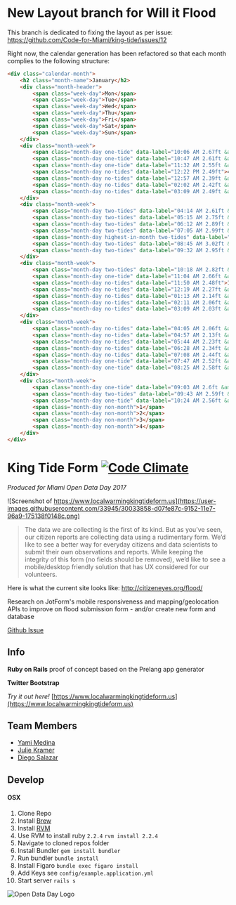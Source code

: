# New Layout branch for Will it Flood

This branch is dedicated to fixing the layout as per issue: https://github.com/Code-for-Miami/king-tide/issues/12

Right now, the calendar generation has been refactored so that each month complies to the following structure:

```html
<div class="calendar-month">
    <h2 class="month-name">January</h2>
    <div class="month-header">
        <span class="week-day">Mon</span>
        <span class="week-day">Tue</span>
        <span class="week-day">Wed</span>
        <span class="week-day">Thu</span>
        <span class="week-day">Fri</span>
        <span class="week-day">Sat</span>
        <span class="week-day">Sun</span>
    </div>
    <div class="month-week">
        <span class="month-day one-tide" data-label="10:06 AM 2.67ft &amp; 10:16 PM 2.46ft">1</span>
        <span class="month-day one-tide" data-label="10:47 AM 2.61ft &amp; 11:04 PM 2.43ft">2</span>
        <span class="month-day one-tide" data-label="11:32 AM 2.55ft &amp; 11:57 PM 2.4ft">3</span>
        <span class="month-day no-tides" data-label="12:22 PM 2.49ft">4</span>
        <span class="month-day no-tides" data-label="12:57 AM 2.39ft &amp; 01:18 PM 2.45ft">5</span>
        <span class="month-day no-tides" data-label="02:02 AM 2.42ft &amp; 02:19 PM 2.44ft">6</span>
        <span class="month-day no-tides" data-label="03:09 AM 2.49ft &amp; 03:22 PM 2.48ft">7</span>
    </div>
    <div class="month-week">
        <span class="month-day two-tides" data-label="04:14 AM 2.61ft &amp; 04:24 PM 2.56ft">8</span>
        <span class="month-day two-tides" data-label="05:15 AM 2.75ft &amp; 05:24 PM 2.66ft">9</span>
        <span class="month-day two-tides" data-label="06:12 AM 2.89ft &amp; 06:21 PM 2.75ft">10</span>
        <span class="month-day two-tides" data-label="07:05 AM 2.99ft &amp; 07:15 PM 2.82ft">11</span>
        <span class="month-day highest-in-month two-tides" data-label="07:56 AM 3.04ft &amp; 08:07 PM 2.83ft">12</span>
        <span class="month-day two-tides" data-label="08:45 AM 3.02ft &amp; 08:57 PM 2.8ft">13</span>
        <span class="month-day two-tides" data-label="09:32 AM 2.95ft &amp; 09:47 PM 2.71ft">14</span>
    </div>
    <div class="month-week">
        <span class="month-day two-tides" data-label="10:18 AM 2.82ft &amp; 10:37 PM 2.58ft">15</span>
        <span class="month-day one-tide" data-label="11:04 AM 2.66ft &amp; 11:27 PM 2.42ft">16</span>
        <span class="month-day no-tides" data-label="11:50 AM 2.48ft">17</span>
        <span class="month-day no-tides" data-label="12:19 AM 2.27ft &amp; 12:38 PM 2.3ft">18</span>
        <span class="month-day no-tides" data-label="01:13 AM 2.14ft &amp; 01:27 PM 2.15ft">19</span>
        <span class="month-day no-tides" data-label="02:11 AM 2.06ft &amp; 02:19 PM 2.04ft">20</span>
        <span class="month-day no-tides" data-label="03:09 AM 2.03ft &amp; 03:13 PM 1.98ft">21</span>
    </div>
    <div class="month-week">
        <span class="month-day no-tides" data-label="04:05 AM 2.06ft &amp; 04:06 PM 1.98ft">22</span>
        <span class="month-day no-tides" data-label="04:57 AM 2.13ft &amp; 04:56 PM 2.02ft">23</span>
        <span class="month-day no-tides" data-label="05:44 AM 2.23ft &amp; 05:43 PM 2.09ft">24</span>
        <span class="month-day no-tides" data-label="06:28 AM 2.34ft &amp; 06:27 PM 2.18ft">25</span>
        <span class="month-day no-tides" data-label="07:08 AM 2.44ft &amp; 07:10 PM 2.28ft">26</span>
        <span class="month-day one-tide" data-label="07:47 AM 2.52ft &amp; 07:51 PM 2.37ft">27</span>
        <span class="month-day one-tide" data-label="08:25 AM 2.58ft &amp; 08:32 PM 2.44ft">28</span>
    </div>
    <div class="month-week">
        <span class="month-day one-tide" data-label="09:03 AM 2.6ft &amp; 09:15 PM 2.48ft">29</span>
        <span class="month-day two-tides" data-label="09:43 AM 2.59ft &amp; 09:59 PM 2.5ft">30</span>
        <span class="month-day one-tide" data-label="10:24 AM 2.56ft &amp; 10:47 PM 2.48ft">31</span>
        <span class="month-day non-month">1</span>
        <span class="month-day non-month">2</span>
        <span class="month-day non-month">3</span>
        <span class="month-day non-month">4</span>
    </div>
</div>
```



# King Tide Form [![Code Climate](https://codeclimate.com/github/Code-for-Miami/king-tide-form/badges/gpa.svg)](https://codeclimate.com/github/Code-for-Miami/king-tide-form)
_Produced for Miami Open Data Day 2017_

![Screenshot of https://www.localwarmingkingtideform.us](https://user-images.githubusercontent.com/33945/30033858-d07fe87c-9152-11e7-96a9-175138f0148c.png)

> The data we are collecting is the first of its kind. But as you’ve seen, our citizen reports are collecting data using a rudimentary form. We’d like to see a better way for everyday citizens and data scientists to submit their own observations and reports. While keeping the integrity of this form (no fields should be removed), we’d like to see a mobile/desktop friendly solution that has UX considered for our volunteers.

Here is what the current site looks like: http://citizeneyes.org/flood/

Research on JotForm's mobile responsiveness and mapping/geolocation APIs to improve on flood submission form - and/or create new form and database

[Github Issue](https://github.com/Code-for-Miami/OpenDataDay2017/issues/2)

## Info

**Ruby on Rails** proof of concept based on the Prelang app generator

**Twitter Bootstrap**

*Try it out here!*  [https://www.localwarmingkingtideform.us](https://www.localwarmingkingtideform.us)


## Team Members

- [Yami Medina](https://www.github.com/yamilethmedina)
- [Julie Kramer](https://www.github.com/thejuliekramer)
- [Diego Salazar](https://www.github.com/diegosalazar)

## Develop

#### OSX

1. Clone Repo
2. Install [Brew](https://brew.sh/)
3. Install [RVM](https://rvm.io/)
4. Use RVM to install ruby `2.2.4`
  `rvm install 2.2.4`
5. Navigate to cloned repos folder
6. Install Bundler
  `gem install bundler`
7. Run bundler
  `bundle install`
8. Install Figaro
  `bundle exec figaro install`
9. Add Keys see `config/example.application.yml`
10. Start server `rails s`


![Open Data Day Logo](cfm-odd-logo.png)
